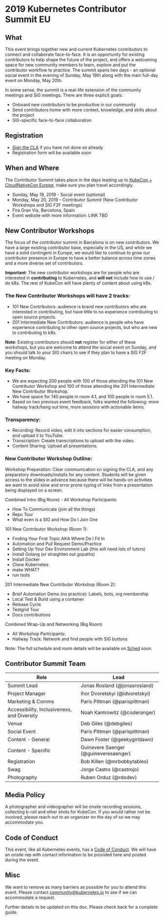 # 2019 Kubernetes Contributor Summit EU

## What

This event brings together new and current Kubernetes contributors to connect and collaborate face-to-face. It is an opportunity for existing contributors to help shape the future of the project, and offers a welcoming space for new community members to learn, explore and put the contributor workflow to practice. The summit spans two days - an optional social event in the evening of Sunday, May 19th along with the main full-day event on Monday, May 20th.

In some sense, the summit is a real-life extension of the community meetings and SIG meetings. There are three explicit goals:

 - Onboard new contributors to be productive in our community
 - Send contributors home with more context, knowledge, and skills about the project
 - SIG-specific face-to-face collaboration


## Registration

 - [Sign the CLA](/CLA.md) if you have not done so already
 - Registration form will be available soon

## When and Where

The Contributor Summit takes place in the days leading up to [KubeCon + CloudNativeCon Europe](https://events.linuxfoundation.org/events/kubecon-cloudnativecon-europe-2019/), make sure you plan travel accordingly.

 - Sunday, May 19, 2019 - Social event (optional)
 - Monday, May 20, 2019 - Contributor Summit (New Contributor Workshops and SIG F2F meetings)
 - Fira Gran Via, Barcelona, Spain
 - Event website with more information: LINK TBD

## New Contributor Workshops

The focus of the contributor summit in Barcelona is on new contributors. We have a large existing contributor base, especially in the US, and while we have a solid contingent in Europe, we would like to continue to grow our contributor presence in Europe to have a better balance across time zones and a more diverse set of contributors.

**Important**: The new contributor workshops are for people who are interested in **contributing** to Kubernetes, and **will not** include how to use / do k8s. The rest of KubeCon will have plenty of content about using k8s.

### The New Contributor Workshops will have 2 tracks:

* 101 New Contributors: audience is brand new contributors who are interested in contributing, but have little to no experience contributing to open source projects.
* 201 Intermediate New Contributors: audience is people who have experience contributing to other open source projects, but who are new to contributing to k8s.

**Note**: Existing contributors should **not** register for either of these workshops, but you are welcome to attend the social event on Sunday, and you should talk to your SIG chairs to see if they plan to have a SIG F2F meeting on Monday.

### Key Facts:

* We are expecting 200 people with 100 of those attending the 101 New Contributor Workshop and 100 of those attending the 201 Intermediate New Contributor Workshop. 
* We have space for 140 people in room 4.1, and 100 people in room 5.1.
* Based on two previous event feedback, folks wanted the following: more hallway track/hang out time, more sessions with actionable items.

### Transparency:

* Recording: Record video, edit it into sections for easier consumption, and upload it to YouTube.
* Transcription: Create transcriptions to upload with the video.
* Content Sharing: Upload all presentations.

### New Contributor Workshop Outline:

Workshop Preparation: Clear communication on signing the CLA, and any preparatory downloads/installs for any content. Students will be given access to the slides in advance because there will be hands-on activities we want to avoid slow and error prone typing of links from a presentation being displayed on a screen.


Combined Intro (Big Room) - All Workshop Participants:

* How To Communicate (join all the things)
* Repo Tour
* What even is a SIG and How Do I Join One

101 New Contributor Workshop (Room 1):

* Finding Your First Topic AKA Where Do I Fit In
* Automation and Pull Request Demo/Practice
* Setting Up Your Dev Environment Lab (this will need lots of tutors)
* Install Golang (or straighten out gopaths)
* Install Docker
* Clone Kubernetes
* make WHAT?
* run tests

201 Intermediate New Contributor Workshop (Room 2):

* Brief Automation Demo (no practice): Labels, bots, org membership
* Local Test & Build using a container
* Release Cycle
* Testgrid Tour
* Docs contributions

Combined Wrap-Up and Networking (Big Room)

* All Workshop Participants:
* Hallway Track: Network and find people with SIG buttons

Note: The full schedule and room details will be available on [Sched](https://contsummiteu19.sched.com/) soon.

## Contributor Summit Team


| Role  | Lead |
| ------------- | ------------- |
| Summit Lead  | Jonas Rosland (@jonasrosland)  |
| Project Manager  | Ihor Dvoretskyi (@idvoretskyi)  |
| Marketing & Comms  | Paris Pittman (@parispittman)  |
| Accessibility, Inclusiveness, and Diversity  | Noah Kantrowitz (@coderanger)  |
| Venue  | Deb Giles (@debgiles)  |
| Social Event  | Paris Pittman (@parispittman)  |
| Content - General  | Dawn Foster (@geekygirldawn) |
| Content - Specific  | Guinevere Saenger (@guineveresaenger)  |
| Registration  | Bob Killen (@mrbobbytables)  |
| Swag   | Jorge Castro (@castrojo)
| Photography  | Ruben Orduz (@rdodev)  |


## Media Policy

A photographer and videographer will be onsite recording sessions, collecting b-roll and other shots for KubeCon. If you would rather not be involved, please reach out to an organizer on the day of so we may accommodate you.


## Code of Conduct

This event, like all Kubernetes events, has a [Code of Conduct](/code-of-conduct.md). We will have an onsite rep with contact information to be provided here and posted during the event.


## Misc
We want to remove as many barriers as possible for you to attend this event. Please contact community@kubernetes.io to see if we can accommodate a request.

Further details to be updated on this doc. Please check back for a complete guide.
